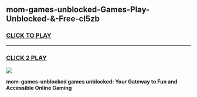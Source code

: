 
## mom-games-unblocked-Games-Play-Unblocked-&-Free-cl5zb
<h3>
<a href="https://premium76.site?title=mom-games-unblocked&ref=24A">CLICK TO PLAY</a></h3>
<hr>

<h3>
<a href="https://premium76.site?title=mom-games-unblocked&ref=24A">CLICK 2 PLAY</a>
  
</h3>

<a href="https://premium76.site?title=mom-games-unblocked&ref=24A"><img src="https://clearcache.store/games.png"></a>


**mom-games-unblocked games unblocked: Your Gateway to Fun and Accessible Online Gaming**
